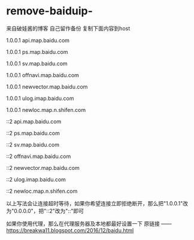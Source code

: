 # remove-baiduip-
来自破娃酱的博客 自己留作备份
复制下面内容到host 

1.0.0.1 api.map.baidu.com

1.0.0.1 ps.map.baidu.com

1.0.0.1 sv.map.baidu.com

1.0.0.1 offnavi.map.baidu.com

1.0.0.1 newvector.map.baidu.com

1.0.0.1 ulog.imap.baidu.com

1.0.0.1 newloc.map.n.shifen.com

::2 api.map.baidu.com

::2 ps.map.baidu.com

::2 sv.map.baidu.com

::2 offnavi.map.baidu.com

::2 newvector.map.baidu.com

::2 ulog.imap.baidu.com

::2 newloc.map.n.shifen.com


以上写法会让连接超时等待，如果你希望连接立即拒绝断开，那么把"1.0.0.1"改为"0.0.0.0"，把"::2"改为"::"即可

如果你使用代理，那么在代理服务器及本地都最好设置一下
原链接 ——https://breakwa11.blogspot.com/2016/12/baidu.html
